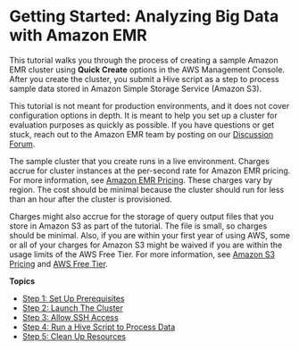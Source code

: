 # Getting Started: Analyzing Big Data with Amazon EMR<a name="emr-gs"></a>

This tutorial walks you through the process of creating a sample Amazon EMR cluster using **Quick Create** options in the AWS Management Console\. After you create the cluster, you submit a Hive script as a step to process sample data stored in Amazon Simple Storage Service \(Amazon S3\)\.

This tutorial is not meant for production environments, and it does not cover configuration options in depth\. It is meant to help you set up a cluster for evaluation purposes as quickly as possible\. If you have questions or get stuck, reach out to the Amazon EMR team by posting on our [Discussion Forum](https://forums.aws.amazon.com/forum.jspa?forumID=52)\.

The sample cluster that you create runs in a live environment\. Charges accrue for cluster instances at the per\-second rate for Amazon EMR pricing\. For more information, see [Amazon EMR Pricing](https://aws.amazon.com/emr/pricing)\. These charges vary by region\. The cost should be minimal because the cluster should run for less than an hour after the cluster is provisioned\.

Charges might also accrue for the storage of query output files that you store in Amazon S3 as part of the tutorial\. The file is small, so charges should be minimal\. Also, if you are within your first year of using AWS, some or all of your charges for Amazon S3 might be waived if you are within the usage limits of the AWS Free Tier\. For more information, see [Amazon S3 Pricing](https://aws.amazon.com/s3/pricing) and [AWS Free Tier](https://aws.amazon.com/free/)\.

**Topics**
+ [Step 1: Set Up Prerequisites](emr-gs-prerequisites.md)
+ [Step 2: Launch The Cluster](emr-gs-launch-sample-cluster.md)
+ [Step 3: Allow SSH Access](emr-gs-ssh.md)
+ [Step 4: Run a Hive Script to Process Data](emr-gs-process-sample-data.md)
+ [Step 5: Clean Up Resources](emr-gs-reset-environment.md)